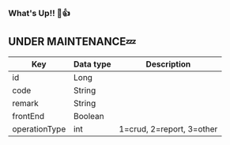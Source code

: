 ### What's Up!! 👋:+1:
**UNDER MAINTENANCE**:zzz:
---


| Key           | Data type | Description   |
|---------------|-----------| --------------|
| id            | Long      ||
| code          | String    ||
| remark        | String    ||
| frontEnd      | Boolean   ||
| operationType | int       |1=crud, 2=report, 3=other|
